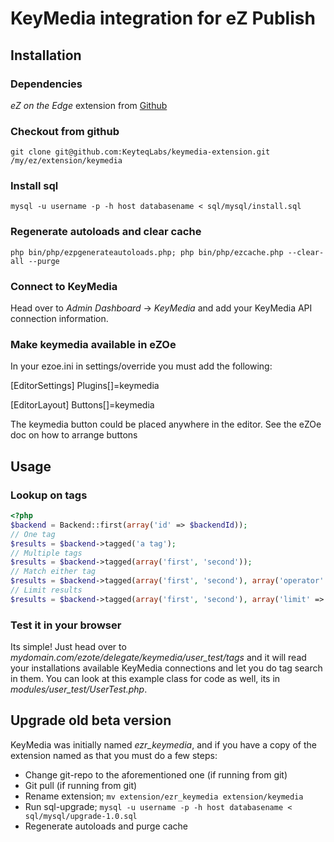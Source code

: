 # KeyMedia integration for eZ Publish

## Installation

### Dependencies
_eZ on the Edge_ extension from [Github](https://github.com/KeyteqLabs/ezote)

### Checkout from github

	git clone git@github.com:KeyteqLabs/keymedia-extension.git /my/ez/extension/keymedia

### Install sql

	mysql -u username -p -h host databasename < sql/mysql/install.sql

### Regenerate autoloads and clear cache

	php bin/php/ezpgenerateautoloads.php; php bin/php/ezcache.php --clear-all --purge
	
### Connect to KeyMedia

Head over to _Admin Dashboard_ -> _KeyMedia_ and add your KeyMedia API connection information.

### Make keymedia available in eZOe

In your ezoe.ini in settings/override you must add the following:

[EditorSettings]
Plugins[]=keymedia

[EditorLayout]
Buttons[]=keymedia

The keymedia button could be placed anywhere in the editor. See the eZOe doc on how to arrange buttons

## Usage

### Lookup on tags
```php
<?php
$backend = Backend::first(array('id' => $backendId));
// One tag
$results = $backend->tagged('a tag');
// Multiple tags
$results = $backend->tagged(array('first', 'second'));
// Match either tag
$results = $backend->tagged(array('first', 'second'), array('operator' => 'or'));
// Limit results
$results = $backend->tagged(array('first', 'second'), array('limit' => 1));
```

### Test it in your browser

Its simple! Just head over to _mydomain.com/ezote/delegate/keymedia/user_test/tags_ and it will read your installations available KeyMedia connections
and let you do tag search in them.
You can look at this example class for code as well, its in _modules/user_test/UserTest.php_.

## Upgrade old beta version

KeyMedia was initially named *ezr_keymedia*, and if you have a copy of the extension named as that you must do a few steps:

* Change git-repo to the aforementioned one (if running from git)
* Git pull (if running from git)
* Rename extension; `mv extension/ezr_keymedia extension/keymedia`
* Run sql-upgrade; `mysql -u username -p -h host databasename < sql/mysql/upgrade-1.0.sql`
* Regenerate autoloads and purge cache
